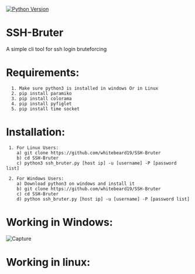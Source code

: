 [![Python Version](https://img.shields.io/badge/python-3.6+-green)](https://www.python.org)
# SSH-Bruter
A simple cli tool for ssh login bruteforcing 


# Requirements:
      1. Make sure python3 is installed in windows Or in Linux
      2. pip install paramiko
      3. pip install colorama
      4. pip install pyfiglet
      5. pip install time socket
      
# Installation:
     1. For Linux Users:
        a) git clone https://github.com/whitebeard19/SSH-Bruter
        b) cd SSH-Bruter
        c) python3 ssh_bruter.py [host ip] -u [username] -P [password list] 
        
     2. For Windows Users:
        a) Download python3 on windows and install it
        b) git clone https://github.com/whitebeard19/SSH-Bruter
        c) cd SSH-Bruter
        d) python ssh_bruter.py [host ip] -u [username] -P [password list] 

# Working in Windows:

![Capture](https://github.com/whitebeard19/SSH-Bruter/blob/main/win.png)

# Working in linux:

